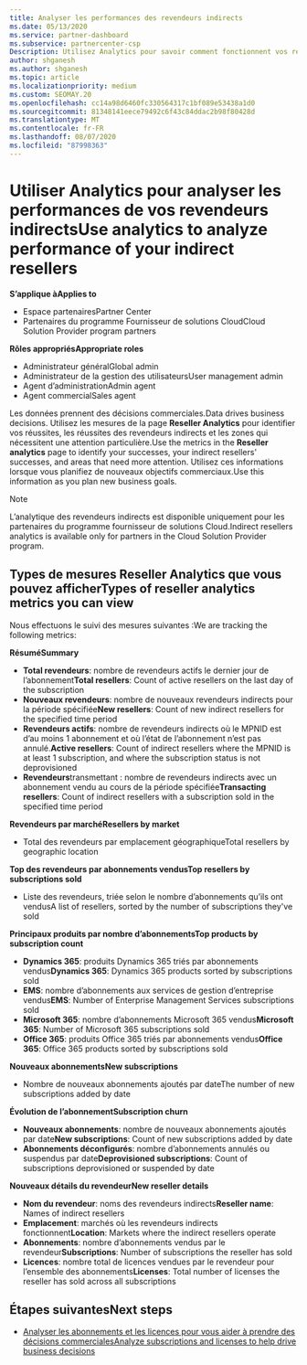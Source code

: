 ```yaml
---
title: Analyser les performances des revendeurs indirects
ms.date: 05/13/2020
ms.service: partner-dashboard
ms.subservice: partnercenter-csp
Description: Utilisez Analytics pour savoir comment fonctionnent vos revendeurs indirects, à la fois leurs succès et les zones qui peuvent nécessiter plus d’attention.
author: shganesh
ms.author: shganesh
ms.topic: article
ms.localizationpriority: medium
ms.custom: SEOMAY.20
ms.openlocfilehash: cc14a98d6460fc330564317c1bf089e53438a1d0
ms.sourcegitcommit: 81348141eece79492c6f43c84ddac2b98f80428d
ms.translationtype: MT
ms.contentlocale: fr-FR
ms.lasthandoff: 08/07/2020
ms.locfileid: "87998363"
---
```

# <a name="use-analytics-to-analyze-performance-of-your-indirect-resellers"></a><span data-ttu-id="c66e5-103">Utiliser Analytics pour analyser les performances de vos revendeurs indirects</span><span class="sxs-lookup"><span data-stu-id="c66e5-103">Use analytics to analyze performance of your indirect resellers</span></span>

<span data-ttu-id="c66e5-104">**S’applique à**</span><span class="sxs-lookup"><span data-stu-id="c66e5-104">**Applies to**</span></span>

- <span data-ttu-id="c66e5-105">Espace partenaires</span><span class="sxs-lookup"><span data-stu-id="c66e5-105">Partner Center</span></span>
- <span data-ttu-id="c66e5-106">Partenaires du programme Fournisseur de solutions Cloud</span><span class="sxs-lookup"><span data-stu-id="c66e5-106">Cloud Solution Provider program partners</span></span>

<span data-ttu-id="c66e5-107">**Rôles appropriés**</span><span class="sxs-lookup"><span data-stu-id="c66e5-107">**Appropriate roles**</span></span>

- <span data-ttu-id="c66e5-108">Administrateur général</span><span class="sxs-lookup"><span data-stu-id="c66e5-108">Global admin</span></span>
- <span data-ttu-id="c66e5-109">Administrateur de la gestion des utilisateurs</span><span class="sxs-lookup"><span data-stu-id="c66e5-109">User management admin</span></span>
- <span data-ttu-id="c66e5-110">Agent d’administration</span><span class="sxs-lookup"><span data-stu-id="c66e5-110">Admin agent</span></span>
- <span data-ttu-id="c66e5-111">Agent commercial</span><span class="sxs-lookup"><span data-stu-id="c66e5-111">Sales agent</span></span>

<span data-ttu-id="c66e5-112">Les données prennent des décisions commerciales.</span><span class="sxs-lookup"><span data-stu-id="c66e5-112">Data drives business decisions.</span></span> <span data-ttu-id="c66e5-113">Utilisez les mesures de la page **Reseller Analytics** pour identifier vos réussites, les réussites des revendeurs indirects et les zones qui nécessitent une attention particulière.</span><span class="sxs-lookup"><span data-stu-id="c66e5-113">Use the metrics in the **Reseller analytics** page to identify your successes, your indirect resellers' successes, and areas that need more attention.</span></span> <span data-ttu-id="c66e5-114">Utilisez ces informations lorsque vous planifiez de nouveaux objectifs commerciaux.</span><span class="sxs-lookup"><span data-stu-id="c66e5-114">Use this information as you plan new business goals.</span></span>

> [!NOTE]
> <span data-ttu-id="c66e5-115">L’analytique des revendeurs indirects est disponible uniquement pour les partenaires du programme fournisseur de solutions Cloud.</span><span class="sxs-lookup"><span data-stu-id="c66e5-115">Indirect resellers analytics is available only for partners in the Cloud Solution Provider program.</span></span>

## <a name="types-of-reseller-analytics-metrics-you-can-view"></a><span data-ttu-id="c66e5-116">Types de mesures Reseller Analytics que vous pouvez afficher</span><span class="sxs-lookup"><span data-stu-id="c66e5-116">Types of reseller analytics metrics you can view</span></span>

<span data-ttu-id="c66e5-117">Nous effectuons le suivi des mesures suivantes :</span><span class="sxs-lookup"><span data-stu-id="c66e5-117">We are tracking the following metrics:</span></span>

<span data-ttu-id="c66e5-118">**Résumé**</span><span class="sxs-lookup"><span data-stu-id="c66e5-118">**Summary**</span></span>  
 - <span data-ttu-id="c66e5-119">**Total revendeurs**: nombre de revendeurs actifs le dernier jour de l’abonnement</span><span class="sxs-lookup"><span data-stu-id="c66e5-119">**Total resellers**: Count of active resellers on the last day of the subscription</span></span>  
 - <span data-ttu-id="c66e5-120">**Nouveaux revendeurs**: nombre de nouveaux revendeurs indirects pour la période spécifiée</span><span class="sxs-lookup"><span data-stu-id="c66e5-120">**New resellers**: Count of new indirect resellers for the specified time period</span></span>  
 - <span data-ttu-id="c66e5-121">**Revendeurs actifs**: nombre de revendeurs indirects où le MPNID est d’au moins 1 abonnement et où l’état de l’abonnement n’est pas annulé.</span><span class="sxs-lookup"><span data-stu-id="c66e5-121">**Active resellers**: Count of indirect resellers where the MPNID is at least 1 subscription, and where the subscription status is not deprovisioned</span></span>  
 - <span data-ttu-id="c66e5-122">**Revendeurs**transmettant : nombre de revendeurs indirects avec un abonnement vendu au cours de la période spécifiée</span><span class="sxs-lookup"><span data-stu-id="c66e5-122">**Transacting resellers**: Count of indirect resellers with a subscription sold in the specified time period</span></span>  

<span data-ttu-id="c66e5-123">**Revendeurs par marché**</span><span class="sxs-lookup"><span data-stu-id="c66e5-123">**Resellers by market**</span></span>  
 - <span data-ttu-id="c66e5-124">Total des revendeurs par emplacement géographique</span><span class="sxs-lookup"><span data-stu-id="c66e5-124">Total resellers by geographic location</span></span>  

<span data-ttu-id="c66e5-125">**Top des revendeurs par abonnements vendus**</span><span class="sxs-lookup"><span data-stu-id="c66e5-125">**Top resellers by subscriptions sold**</span></span>
 - <span data-ttu-id="c66e5-126">Liste des revendeurs, triée selon le nombre d’abonnements qu’ils ont vendus</span><span class="sxs-lookup"><span data-stu-id="c66e5-126">A list of resellers, sorted by the number of subscriptions they've sold</span></span>  

<span data-ttu-id="c66e5-127">**Principaux produits par nombre d’abonnements**</span><span class="sxs-lookup"><span data-stu-id="c66e5-127">**Top products by subscription count**</span></span>  
 - <span data-ttu-id="c66e5-128">**Dynamics 365**: produits Dynamics 365 triés par abonnements vendus</span><span class="sxs-lookup"><span data-stu-id="c66e5-128">**Dynamics 365**: Dynamics 365 products sorted by subscriptions sold</span></span>  
 - <span data-ttu-id="c66e5-129">**EMS**: nombre d’abonnements aux services de gestion d’entreprise vendus</span><span class="sxs-lookup"><span data-stu-id="c66e5-129">**EMS**: Number of Enterprise Management Services subscriptions sold</span></span>  
 - <span data-ttu-id="c66e5-130">**Microsoft 365**: nombre d’abonnements Microsoft 365 vendus</span><span class="sxs-lookup"><span data-stu-id="c66e5-130">**Microsoft 365**: Number of Microsoft 365 subscriptions sold</span></span>  
 - <span data-ttu-id="c66e5-131">**Office 365**: produits Office 365 triés par abonnements vendus</span><span class="sxs-lookup"><span data-stu-id="c66e5-131">**Office 365**: Office 365 products sorted by subscriptions sold</span></span>  

<span data-ttu-id="c66e5-132">**Nouveaux abonnements**</span><span class="sxs-lookup"><span data-stu-id="c66e5-132">**New subscriptions**</span></span>  
 - <span data-ttu-id="c66e5-133">Nombre de nouveaux abonnements ajoutés par date</span><span class="sxs-lookup"><span data-stu-id="c66e5-133">The number of new subscriptions added by date</span></span>  

<span data-ttu-id="c66e5-134">**Évolution de l’abonnement**</span><span class="sxs-lookup"><span data-stu-id="c66e5-134">**Subscription churn**</span></span>  
 - <span data-ttu-id="c66e5-135">**Nouveaux abonnements**: nombre de nouveaux abonnements ajoutés par date</span><span class="sxs-lookup"><span data-stu-id="c66e5-135">**New subscriptions**: Count of new subscriptions added by date</span></span>  
 - <span data-ttu-id="c66e5-136">**Abonnements déconfigurés**: nombre d’abonnements annulés ou suspendus par date</span><span class="sxs-lookup"><span data-stu-id="c66e5-136">**Deprovisioned subscriptions**: Count of subscriptions deprovisioned or suspended by date</span></span>  

<span data-ttu-id="c66e5-137">**Nouveaux détails du revendeur**</span><span class="sxs-lookup"><span data-stu-id="c66e5-137">**New reseller details**</span></span>  
 - <span data-ttu-id="c66e5-138">**Nom du revendeur**: noms des revendeurs indirects</span><span class="sxs-lookup"><span data-stu-id="c66e5-138">**Reseller name**: Names of indirect resellers</span></span>  
 - <span data-ttu-id="c66e5-139">**Emplacement**: marchés où les revendeurs indirects fonctionnent</span><span class="sxs-lookup"><span data-stu-id="c66e5-139">**Location**: Markets where the indirect resellers operate</span></span>  
 - <span data-ttu-id="c66e5-140">**Abonnements**: nombre d’abonnements vendus par le revendeur</span><span class="sxs-lookup"><span data-stu-id="c66e5-140">**Subscriptions**: Number of subscriptions the reseller has sold</span></span>  
 - <span data-ttu-id="c66e5-141">**Licences**: nombre total de licences vendues par le revendeur pour l’ensemble des abonnements</span><span class="sxs-lookup"><span data-stu-id="c66e5-141">**Licenses**: Total number of licenses the reseller has sold across all subscriptions</span></span>  
  
## <a name="next-steps"></a><span data-ttu-id="c66e5-142">Étapes suivantes</span><span class="sxs-lookup"><span data-stu-id="c66e5-142">Next steps</span></span>

- [<span data-ttu-id="c66e5-143">Analyser les abonnements et les licences pour vous aider à prendre des décisions commerciales</span><span class="sxs-lookup"><span data-stu-id="c66e5-143">Analyze subscriptions and licenses to help drive business decisions</span></span>](analyze-subscriptions-licenses.md)